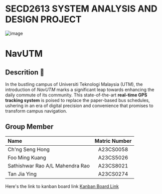 # SECD2613 SYSTEM ANALYSIS AND DESIGN PROJECT
![image](https://github.com/chngsenghong/Project1_SAD_20232024/assets/147849956/c800f30c-8f3a-40ff-b874-501c49390e39)

# NavUTM

## Descrition 📖
In the bustling campus of Universiti Teknologi Malaysia (UTM), the introduction of *NavUTM* marks a significant leap towards enhancing the daily commute of its community. This state-of-the-art **real-time GPS tracking system** is poised to replace the paper-based bus schedules, ushering in an era of digital precision and convenience that promises to transform campus navigation.

## Group Member 
| Name | Matric Number |
|:---------------------|:---------------:|
| Ch'ng Seng Hong | A23CS0058 |
| Foo Ming Kuang | A23CS5026 |
| Sathishwar Rao A/L Mahendra Rao | A23CS8021 |
| Tan Jia Ying | A23CS0274 |




Here's the link to kanban board link
[Kanban Board Link](https://github.com/users/chngsenghong/projects/1/views/1)

